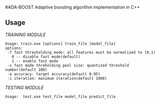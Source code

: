 #ADA-BOOST
Adaptive boosting algorithm implementation in C++


## Usage 
*TRAINING MODULE*
```
Usage: train.exe [options] train_file [model_file]
options:
 -f fast thresholding mode: all features must be normalized to (0,1)
   0 -- disable fast mode(default)
   1 -- enable fast mode
 -s fast mode threholding pool size: quantized threshold number(default 100)
 -a accuracy: target accuracy(default 0.95)
 -i iteration: maximum iteration(default 1000)
```


*TESTING MODULE*
```
Usage:  test.exe test_file model_file predict_file
```
